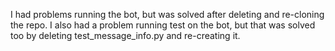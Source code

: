 I had problems running the bot, but was solved after deleting and re-cloning the repo.
I also had a problem running test on the bot, but that was solved too
by deleting test_message_info.py and re-creating it.